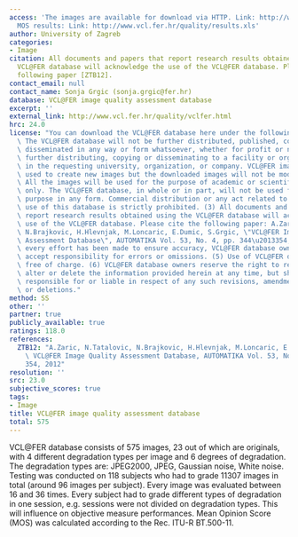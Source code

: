 ```yaml
---
access: 'The images are available for download via HTTP. Link: http://www.vcl.fer.hr/quality/vlc@fer.rar
  MOS results: Link: http://www.vcl.fer.hr/quality/results.xls'
author: University of Zagreb
categories:
- Image
citation: All documents and papers that report research results obtained using the
  VCL@FER database will acknowledge the use of the VCL@FER database. Please cite the
  following paper [ZTB12].
contact_email: null
contact_name: Sonja Grgic (sonja.grgic@fer.hr)
database: VCL@FER image quality assessment database
excerpt: ''
external_link: http://www.vcl.fer.hr/quality/vclfer.html
hrc: 24.0
license: "You can download the VCL@FER database here under the following terms:  (1)\
  \ The VCL@FER database will not be further distributed, published, copied, or further\
  \ disseminated in any way or form whatsoever, whether for profit or not. This includes\
  \ further distributing, copying or disseminating to a facility or organization unit\
  \ in the requesting university, organization, or company. VCL@FER images may be\
  \ used to create new images but the downloaded images will not be modified. (2)\
  \ All the images will be used for the purpose of academic or scientific research\
  \ only. The VCL@FER database, in whole or in part, will not be used for any commercial\
  \ purpose in any form. Commercial distribution or any act related to commercial\
  \ use of this database is strictly prohibited. (3) All documents and papers that\
  \ report research results obtained using the VCL@FER database will acknowledge the\
  \ use of the VCL@FER database. Please cite the following paper: A.Zaric, N.Tatalovic,\
  \ N.Brajkovic, H.Hlevnjak, M.Loncaric, E.Dumic, S.Grgic, \"VCL@FER Image Quality\
  \ Assessment Database\", AUTOMATIKA Vol. 53, No. 4, pp. 344\u2013354, 2012 (4) While\
  \ every effort has been made to ensure accuracy, VCL@FER database owners cannot\
  \ accept responsibility for errors or omissions. (5) Use of VCL@FER database is\
  \ free of charge. (6) VCL@FER database owners reserve the right to revise, amend,\
  \ alter or delete the information provided herein at any time, but shall not be\
  \ responsible for or liable in respect of any such revisions, amendments, alterations\
  \ or deletions."
method: SS
other: ''
partner: true
publicly_available: true
ratings: 118.0
references:
  ZTB12: "A.Zaric, N.Tatalovic, N.Brajkovic, H.Hlevnjak, M.Loncaric, E.Dumic, S.Grgic,\
    \ VCL@FER Image Quality Assessment Database, AUTOMATIKA Vol. 53, No. 4, pp. 344\u2013\
    354, 2012"
resolution: ''
src: 23.0
subjective_scores: true
tags:
- Image
title: VCL@FER image quality assessment database
total: 575
---
```


VCL@FER database consists of 575 images, 23 out of which are originals, with 4 different degradation types per image and 6 degrees of degradation. The degradation types are: JPEG2000, JPEG, Gaussian noise, White noise. Testing was conducted on 118 subjects who had to grade 11307 images in total (around 96 images per subject). Every image was evaluated between 16 and 36 times. Every subject had to grade different types of degradation in one session, e.g. sessions were not divided on degradation types. This will influence on objective measure performances. Mean Opinion Score (MOS) was calculated according to the Rec. ITU-R BT.500-11.